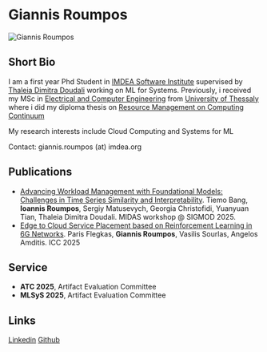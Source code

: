 # Giannis Roumpos

![Giannis Roumpos](https://iroumpos.github.io/index_picture_new.jpg)

## Short Bio 

I am a first year Phd Student in [IMDEA Software Institute](https://software.imdea.org/) supervised by [Thaleia Dimitra Doudali](https://thaleia-dimitradoudali.github.io/) working on ML for Systems.
Previously, i received my MSc in [Electrical and Computer Engineering](https://www.e-ce.uth.gr/) from [University of Thessaly](https://www.uth.gr/en) where i did my diploma thesis on [Resource Management on Computing Continuum]()

My research interests include Cloud Computing and Systems for ML

Contact: giannis.roumpos (at) imdea.org



## Publications

* [Advancing Workload Management with Foundational Models: Challenges in Time Series Similarity and Interpretability](https://drive.google.com/file/d/1dhHCCrO6SecRCz7Dg5kKYKAQEPlENMg1/view). Tiemo Bang, **Ioannis Roumpos**, Sergiy Matusevych, Georgia Christofidi, Yuanyuan Tian,  Thaleia Dimitra Doudali. MIDAS workshop @ SIGMOD 2025.
* [Edge to Cloud Service Placement based on Reinforcement Learning in 6G Networks](). Paris Flegkas, **Giannis Roumpos**, Vasilis Sourlas, Angelos Amditis. ICC 2025



## Service 

* **ATC 2025**, Artifact Evaluation Committee
* **MLSyS 2025**, Artifact Evaluation Committee



## Links
[Linkedin](https://www.linkedin.com/in/giannis-roumpos-28a607198/)
[Github](https://github.com/iroumpos/)

